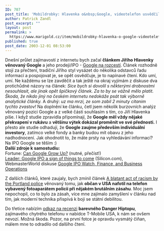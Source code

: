 ```yaml
---
ID: 707
post_title: 'Mobildrobky: Hlavenka o&nbsp;Google, videotelefon usvědčil policii z&nbsp;rasismu, recenze Danger Colour Hiptop'
author: Patrick Zandl
post_excerpt: ""
layout: post
permalink: >
  https://www.marigold.cz/item/mobildrobky-hlavenka-o-google-videotelefon-usvedcil-policii-z-rasismu-recenze-danger-colour-hiptop
published: true
post_date: 2003-12-01 08:53:00
---
```

<P>Dnešní průlet zajímavostí z internetu bych začal <STRONG>článkem Jiřího Hlavenky věnovaný Google</STRONG> a jeho prodeji/IPO - <A href="http://www.zive.cz/h/Byznys/Ar.asp?ARI=113791&amp;CAI=2034" target=_blank>Google na rozcestí</A>. Článek rozhodně stojí za přečtení, tradiční Jiřího styl vysázet do několika odstavců řadu informací a pospojovat je, se opět osvědčuje, je to napínavé čtení. Kdo umí, umí. Ne každému se lze zavděčit a tak ještě na okraj vyjímám z diskuse dva protichůdné názory na článek:<EM> Sice bych si dovolil s některými drobnostmi nesouhlasit, ale jinak opět špičkový článek. Za to by se vážně mělo platit. Škoda, že nikdo jiný na českém internetu nedokáže psát tak výborně analytické články.</EM> A druhý: <EM>uz ma mrzi, ze som zabil 2 minuty citanim tychto zvastov!</EM> Na doplnění ke článku, četl jsem několik burzovních analýz věnovaný pozici Google a z velké části souhlasím s tím, co Jiří Hlavenka píše. I když studie zpravidla připomínají, že <STRONG>Google měl vždy nějaké překvapení v rukávu</STRONG> a <STRONG>většinu výtek dokázal proměnit ve své přednosti.</STRONG> I přesto ale studie odhadují, že <STRONG>Google zaujme především individuální investory</STRONG>, zatímco velké fondy a banky budou mít obavu z jeho nadhodnocení. Jak ohodnotit to, že máte prsty na vyhledávání informací? Na IPO Google se těším :)<BR><STRONG>Další zdroje k samostudiu:</STRONG> <BR>Fortune: <A href="http://www.fortune.com/fortune/technology/articles/0,15114,548765-1,00.html" target=_blank>Can Google Grow Up?</A>&#160;(nutné, přečíst!)<BR><A href="http://www.silicon.com/comment/0,39024711,39116593,00.htm" target=_blank>Leader: Google IPO a sign of things to come</SPAN></A>&#160;(Silicon.com), <BR>WebmasterWorld diskuse <A href="http://www.webmasterworld.com/forum86/" target=_blank>Google IPO Watch, Finance, and Business Operations</A></P>
<P>Z dalších článků, které zaujaly, bych zmínil článek <A href="http://www.textually.org/picturephoning/archives/002431.htm" target=_blank>A blatant act of racism by the Portland police</A> věnovaný tomu, jak <STRONG>občan v USA nafotil na telefon vybavený fotoaparátem policii při nějakém brutálním zásahu</STRONG>. Moc jsem nepochopil, co to bylo za zásah, více mne zajímalo zamyšlení v článku nad tím, jak moderní technika přispívá k boji se státní debilitou. </P>
<P>Do třetice nabízím <A href="http://www.howardchui.com/modules.php?name=Sections&amp;sop=viewarticle&amp;artid=150" target=_blank>odkaz na recenzi</A> <STRONG>barevného Danger Hiptopu</STRONG>, zajímavého chytrého telefonu v nabídce T-Mobile USA, k nám se ovšem nevozí. Možná škoda. Pozor, na první fotce je opravdu vysmátý číňan, málem mne to odradilo od dalšího čtení.</P>